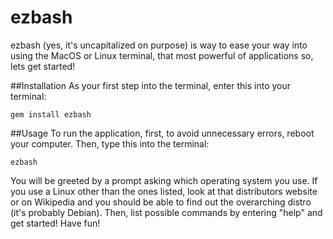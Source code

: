 # ezbash
ezbash (yes, it's uncapitalized on purpose) is way to ease your way into using the MacOS or Linux terminal, that most powerful of applications so, lets get started!

##Installation
As your first step into the terminal, enter this into your terminal:
```
gem install ezbash
```

##Usage
To run the application, first, to avoid unnecessary errors, reboot your computer. Then, type this into the terminal:
```
ezbash
```
You will be greeted by a prompt asking which operating system you use. If you use a Linux other than the ones listed, look at that distributors website or on Wikipedia and you should be able to find out the overarching distro (it's probably Debian). Then, list possible commands by entering "help" and get started! Have fun!
